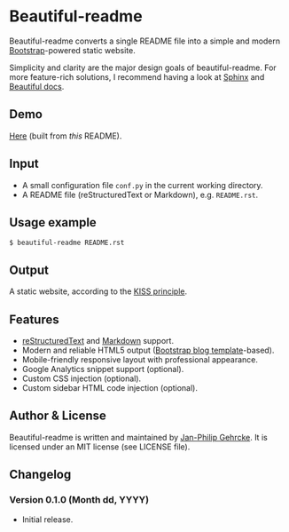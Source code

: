 # Beautiful-readme #

Beautiful-readme converts a single README file into a simple and modern [Bootstrap](http://getbootstrap.com/)-powered static website.

Simplicity and clarity are the major design goals of beautiful-readme. For more feature-rich solutions, I recommend having a look at [Sphinx](http://sphinx-doc.org/) and [Beautiful docs](http://beautifuldocs.com/).

## Demo ##
[Here](http://gehrcke.de/beautiful-readme) (built from *this* README).

## Input ##
- A small configuration file `conf.py` in the current working directory.
- A README file (reStructuredText or Markdown), e.g. `README.rst`.

## Usage example ##
```
$ beautiful-readme README.rst
```

## Output ##
A static website, according to the [KISS principle](http://en.wikipedia.org/wiki/KISS_principle).

## Features ##
- [reStructuredText](http://en.wikipedia.org/wiki/ReStructuredText) and [Markdown](http://en.wikipedia.org/wiki/Markdown) support.
- Modern and reliable HTML5 output ([Bootstrap blog template](http://getbootstrap.com/examples/blog/)-based).
- Mobile-friendly responsive layout with professional appearance.
- Google Analytics snippet support (optional).
- Custom CSS injection (optional).
- Custom sidebar HTML code injection (optional).

## Author & License
Beautiful-readme is written and maintained by [Jan-Philip Gehrcke](http://gehrcke.de>). It is licensed under an MIT license (see LICENSE file).

## Changelog ##
### Version 0.1.0 (Month dd, YYYY) ###
- Initial release.



